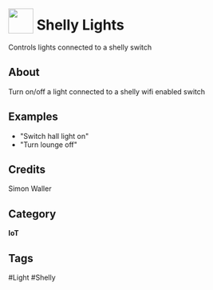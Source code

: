# <img src="https://raw.githack.com/FortAwesome/Font-Awesome/master/svgs/solid/lightbulb.svg" card_color="#22A7F0" width="50" height="50" style="vertical-align:bottom"/> Shelly Lights
Controls lights connected to a shelly switch

## About
Turn on/off a light connected to a shelly wifi enabled switch

## Examples
* "Switch hall light on"
* "Turn lounge off"

## Credits
Simon Waller

## Category
**IoT**

## Tags
#Light
#Shelly


